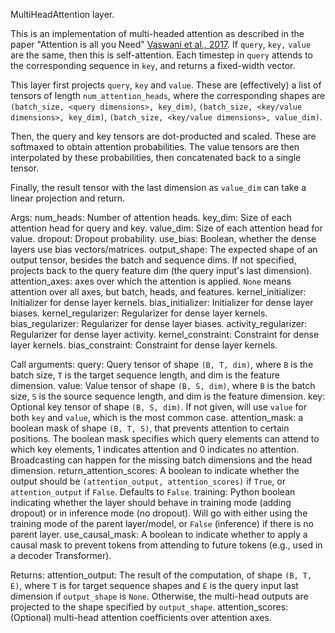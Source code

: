 MultiHeadAttention layer.

This is an implementation of multi-headed attention as described in the
paper "Attention is all you Need"
[Vaswani et al., 2017](https://arxiv.org/abs/1706.03762).
If `query`, `key,` `value` are the same, then
this is self-attention. Each timestep in `query` attends to the
corresponding sequence in `key`, and returns a fixed-width vector.

This layer first projects `query`, `key` and `value`. These are
(effectively) a list of tensors of length `num_attention_heads`, where the
corresponding shapes are `(batch_size, <query dimensions>, key_dim)`,
`(batch_size, <key/value dimensions>, key_dim)`,
`(batch_size, <key/value dimensions>, value_dim)`.

Then, the query and key tensors are dot-producted and scaled. These are
softmaxed to obtain attention probabilities. The value tensors are then
interpolated by these probabilities, then concatenated back to a single
tensor.

Finally, the result tensor with the last dimension as `value_dim` can take
a linear projection and return.

Args:
    num_heads: Number of attention heads.
    key_dim: Size of each attention head for query and key.
    value_dim: Size of each attention head for value.
    dropout: Dropout probability.
    use_bias: Boolean, whether the dense layers use bias vectors/matrices.
    output_shape: The expected shape of an output tensor, besides the batch
        and sequence dims. If not specified, projects back to the query
        feature dim (the query input's last dimension).
    attention_axes: axes over which the attention is applied. `None` means
        attention over all axes, but batch, heads, and features.
    kernel_initializer: Initializer for dense layer kernels.
    bias_initializer: Initializer for dense layer biases.
    kernel_regularizer: Regularizer for dense layer kernels.
    bias_regularizer: Regularizer for dense layer biases.
    activity_regularizer: Regularizer for dense layer activity.
    kernel_constraint: Constraint for dense layer kernels.
    bias_constraint: Constraint for dense layer kernels.

Call arguments:
    query: Query tensor of shape `(B, T, dim)`, where `B` is the batch size,
        `T` is the target sequence length, and dim is the feature dimension.
    value: Value tensor of shape `(B, S, dim)`, where `B` is the batch size,
        `S` is the source sequence length, and dim is the feature dimension.
    key: Optional key tensor of shape `(B, S, dim)`. If not given, will
        use `value` for both `key` and `value`, which is the most common
        case.
    attention_mask: a boolean mask of shape `(B, T, S)`, that prevents
        attention to certain positions. The boolean mask specifies which
        query elements can attend to which key elements, 1 indicates
        attention and 0 indicates no attention. Broadcasting can happen for
        the missing batch dimensions and the head dimension.
    return_attention_scores: A boolean to indicate whether the output should
        be `(attention_output, attention_scores)` if `True`, or
        `attention_output` if `False`. Defaults to `False`.
    training: Python boolean indicating whether the layer should behave in
        training mode (adding dropout) or in inference mode (no dropout).
        Will go with either using the training mode of the parent
        layer/model, or `False` (inference) if there is no parent layer.
    use_causal_mask: A boolean to indicate whether to apply a causal mask to
        prevent tokens from attending to future tokens (e.g., used in a
        decoder Transformer).

Returns:
    attention_output: The result of the computation, of shape `(B, T, E)`,
        where `T` is for target sequence shapes and `E` is the query input
        last dimension if `output_shape` is `None`. Otherwise, the
        multi-head outputs are projected to the shape specified by
        `output_shape`.
    attention_scores: (Optional) multi-head attention coefficients over
        attention axes.
